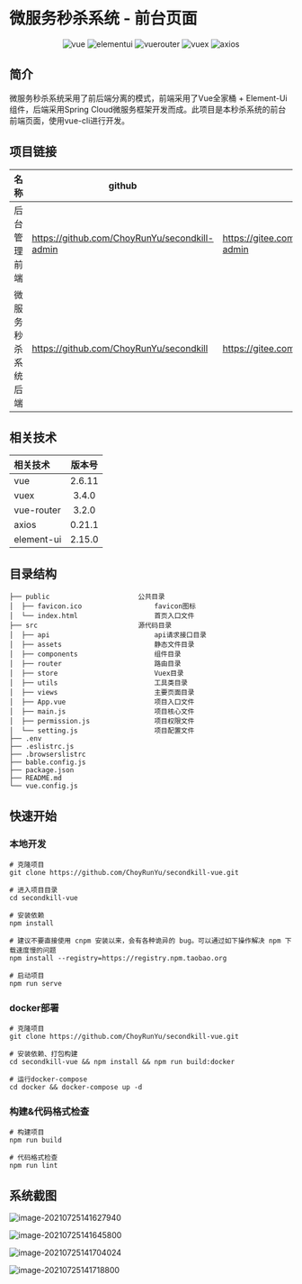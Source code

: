 # 微服务秒杀系统 - 前台页面

<p align="center"> 
 <img src="https://img.shields.io/badge/Vue%20-2.6.11-green.svg" alt="vue"/>
 <img src="https://img.shields.io/badge/Element%20Ui%20-2.15.0-blue.svg" alt="elementui"/>
 <img src="https://img.shields.io/badge/Vue%20Router%20-3.2.0-blue.svg" alt="vuerouter"/>
 <img src="https://img.shields.io/badge/Vuex-3.4.0-green.svg" alt="vuex">
 <img src="https://img.shields.io/badge/Axios-0.21.1-blue.svg" alt="axios">
</p>


## 简介

微服务秒杀系统采用了前后端分离的模式，前端采用了Vue全家桶 + Element-Ui组件，后端采用Spring Cloud微服务框架开发而成。此项目是本秒杀系统的前台前端页面，使用vue-cli进行开发。


## 项目链接

| 名称               | github                                        | gitee                                        |
| ------------------ | --------------------------------------------- | -------------------------------------------- |
| 后台管理前端       | https://github.com/ChoyRunYu/secondkill-admin | https://gitee.com/Choyrunyu/secondkill-admin |
| 微服务秒杀系统后端 | https://github.com/ChoyRunYu/secondkill       | https://gitee.com/Choyrunyu/secondkill       |

## 相关技术

| 相关技术   | 版本号 |
| :--------- | :----: |
| vue        | 2.6.11 |
| vuex       | 3.4.0  |
| vue-router | 3.2.0  |
| axios      | 0.21.1 |
| element-ui | 2.15.0 |

## 目录结构

```
├── public						公共目录
│  ├── favicon.ico					favicon图标
│  └── index.html					首页入口文件
├── src							源代码目录
│  ├── api							api请求接口目录
│  ├── assets						静态文件目录
│  ├── components					组件目录
│  ├── router						路由目录
│  ├── store						Vuex目录
│  ├── utils						工具类目录
│  ├── views						主要页面目录
│  ├── App.vue						项目入口文件
│  ├── main.js						项目核心文件
│  ├── permission.js				项目权限文件
│  └── setting.js					项目配置文件
├── .env
├── .eslistrc.js
├── .browserslistrc
├── bable.config.js
├── package.json
├── README.md
└── vue.config.js
```

## 快速开始

### 本地开发

```
# 克隆项目
git clone https://github.com/ChoyRunYu/secondkill-vue.git

# 进入项目目录
cd secondkill-vue

# 安装依赖
npm install

# 建议不要直接使用 cnpm 安装以来，会有各种诡异的 bug。可以通过如下操作解决 npm 下载速度慢的问题
npm install --registry=https://registry.npm.taobao.org

# 启动项目
npm run serve
```

### docker部署

```
# 克隆项目
git clone https://github.com/ChoyRunYu/secondkill-vue.git

# 安装依赖、打包构建
cd secondkill-vue && npm install && npm run build:docker

# 运行docker-compose
cd docker && docker-compose up -d
```

### 构建&代码格式检查

```
# 构建项目
npm run build

# 代码格式检查
npm run lint
```

## 系统截图

![image-20210725141627940](https://choyblog.oss-cn-shenzhen.aliyuncs.com/img/image-20210725141627940.png)

![image-20210725141645800](https://choyblog.oss-cn-shenzhen.aliyuncs.com/img/image-20210725141645800.png)

![image-20210725141704024](https://choyblog.oss-cn-shenzhen.aliyuncs.com/img/image-20210725141704024.png)

![image-20210725141718800](https://choyblog.oss-cn-shenzhen.aliyuncs.com/img/image-20210725141718800.png)
